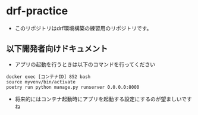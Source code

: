 # drf-practice

* このリポジトリはdrf環境構築の練習用のリポジトリです。

## 以下開発者向けドキュメント

* アプリの起動を行うときは以下のコマンドを行ってください

~~~
docker exec [コンテナID] 852 bash
source myvenv/bin/activate
poetry run python manage.py runserver 0.0.0.0:8000
~~~

* 将来的にはコンテナ起動時にアプリを起動する設定にするのが望ましいですね